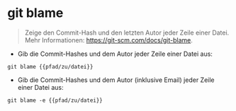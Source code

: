 # git blame

> Zeige den Commit-Hash und den letzten Autor jeder Zeile einer Datei.
> Mehr Informationen: <https://git-scm.com/docs/git-blame>.

- Gib die Commit-Hashes und dem Autor jeder Zeile einer Datei aus:

`git blame {{pfad/zu/datei}}`

- Gib die Commit-Hashes und dem Autor (inklusive Email) jeder Zeile einer Datei aus:

`git blame -e {{pfad/zu/datei}}`
